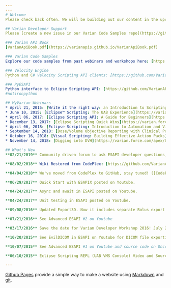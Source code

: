 ```yaml
---
---
# Welcome
Please check back often. We will be building out our content in the upcoming months. We are also building out content on [our Wiki](https://github.com/VarianAPIs/Varian-Code-Samples/wiki).

## Varian Developer Support
Please [create a new issue in our Varian Code Samples repo](https://github.com/VarianAPIs/Varian-Code-Samples/issues/new) or e-mail eclipsedeveloper@varian.com. Stay tuned for our new "live chat" gitter community.

### Varian API Book
[VarianApiBook.pdf](https://varianapis.github.io/VarianApiBook.pdf)

### Varian Code Samples
Explore our code samples from past webinars and workshops here: [https://github.com/VarianAPIs/Varian-Code-Samples](https://github.com/VarianAPIs/Varian-Code-Samples)

### Velocity Engine
Python and C# Velocity Scripting API clients: [https://github.com/VarianAPIs/VelocityEngine](https://github.com/VarianAPIs/VelocityEngine)

### PyESAPI
Python interface to Eclipse Scripting API: [https://github.com/VarianAPIs/PyESAPI](https://github.com/VarianAPIs/PyESAPI)
#notironpython

## MyVarian Webinars
* April 21, 2015: [Write it the right way: an Introduction to Scripting](https://varian.force.com/apex/CpWebSummary?id=a0OE000000XlRbQMAV) by Wayne Keranen, Varian Medical Systems
* June 10, 2015: [Eclipse™ Scripting: The UAB Experience](https://varian.force.com/apex/CpWebSummary?id=a0O4400000t07HKEAY) by Rex Cardan, PhD, University of Alabama - Birmingham
* April 06, 2017: [Eclipse Scripting API: A Guide for Beginners](https://varian.force.com/apex/CpWebSummary?id=a0O4400000rkenrEAA) by Lane Hayes, PhD, Cone Health (Greensboro, NC)
* December 13, 2017: [Eclipse Scripting Quick Wins](https://varian.force.com/apex/CpWebSummary?id=a0O4400000t07HKEAY) Matt Schmidt, Varian Medical Systems
* April 06, 2018: [Eclipse Scripting: Introduction to Automation and Visual Scripting](https://varian.force.com/apex/CpWebSummary?id=a0O4400000t0dKxEAI) by Wayne Keranen, Varian Medical Systems
* September 14, 2018: [Dose/Volume Objective Reporting with Clinical Protocols, Scripting and More...](https://varian.force.com/apex/CpWebSummary?id=a0O4400000u4m9XEAQ) by Sean Hames, Varian Medical Systems
* October 16, 2018: [Visual Scripting: Building Effective Action Packs](https://varian.force.com/apex/CpWebSummary?id=a0O4400000u4ntiEAA) by Matt Schmidt, Varian Medical Systems
* November 14, 2018: [Digging into DVH](https://varian.force.com/apex/CpWebSummary?id=a0O4400000u4tRVEAY) by Rex Cardan, PhD, University of Alabama - Birmingham

## What's New
**02/21/2019** Community driven forum to ask ESAPI developer questions, promote open source code, and engage in discussion involving clinical scripting posted to reddit.com in the [ESAPI SubReddit](https://www.reddit.com/r/esapi/)

**08/02/2018** Wiki Restored from CodePlex: [https://github.com/VarianAPIs/Varian-Code-Samples/wiki](https://github.com/VarianAPIs/Varian-Code-Samples/wiki)

**04/04/2018** We've moved from CodePlex to GitHub, stay tuned! ([CodePlex Archive](https://archive.codeplex.com/?p=variandeveloper))

**06/29/2017** Quick Start with ESAPIX posted on Youtube.

**04/24/2017** Async and await in ESAPI posted on Youtube.

**04/24/2017** Unit testing in ESAPI posted on Youtube.

**09/08/2016** Updated Export3D. Now it includes separate Bolus export with vertex normals, for 3D printing. Thank you Nathan Smela! 

**07/21/2016** See Advanced ESAPI #2 on Youtube

**03/17/2016** Save the date for Varian Developer Workshop 2016! July 29th & 30th, Washington, D.C.

**10/20/2015** See EvilDICOM in ESAPI on Youtube for DICOM file exporting.

**10/07/2015** See Advanced ESAPI #1 on Youtube and source code on Oncopeer.com

**06/10/2015** Eclipse Scripting REPL (UAB VMS Console) Video and Source Code Posted

---
```

[Github Pages](https://pages.github.com) provide a simple way to make a
website using
[Markdown](https://daringfireball.net/projects/markdown/) and
[git](https://git-scm.com).
